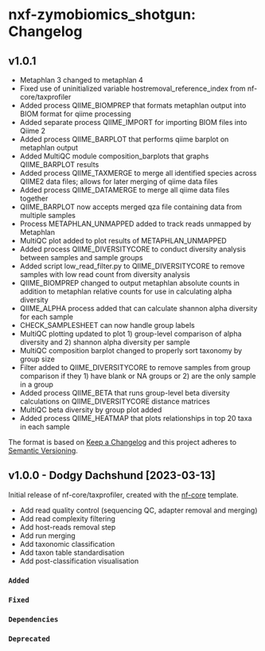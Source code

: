 # nxf-zymobiomics_shotgun: Changelog

## v1.0.1 

- Metaphlan 3 changed to metaphlan 4
- Fixed use of uninitialized variable hostremoval_reference_index from nf-core/taxprofiler
- Added process QIIME_BIOMPREP that formats metaphlan output into BIOM format for qiime processing
- Added separate process QIIME_IMPORT for importing BIOM files into Qiime 2
- Added process QIIME_BARPLOT that performs qiime barplot on metaphlan output
- Added MultiQC module composition_barplots that graphs QIIME_BARPLOT results
- Added process QIIME_TAXMERGE to merge all identified species across QIIME2 data files; allows for later merging of qiime data files
- Added process QIIME_DATAMERGE to merge all qiime data files together
- QIIME_BARPLOT now accepts merged qza file containing data from multiple samples
- Process METAPHLAN_UNMAPPED added to track reads unmapped by Metaphlan
- MultiQC plot added to plot results of METAPHLAN_UNMAPPED
- Added process QIIME_DIVERSITYCORE to conduct diversity analysis between samples and sample groups
- Added script low_read_filter.py to QIIME_DIVERSITYCORE to remove samples with low read count from diversity analysis
- QIIME_BIOMPREP changed to output metaphlan absolute counts in addition to metaphlan relative counts for use in calculating alpha diversity
- QIIME_ALPHA process added that can calculate shannon alpha diversity for each sample
- CHECK_SAMPLESHEET can now handle group labels
- MultiQC plotting updated to plot 1) group-level comparison of alpha diversity and 2) shannon alpha diversity per sample
- MultiQC composition barplot changed to properly sort taxonomy by group size
- Filter added to QIIME_DIVERSITYCORE to remove samples from group comparison if they 1) have blank or NA groups or 2) are the only sample in a group
- Added process QIIME_BETA that runs group-level beta diversity calculations on QIIME_DIVERSITYCORE distance matrices
- MultiQC beta diversity by group plot added
- Added process QIIME_HEATMAP that plots relationships in top 20 taxa in each sample

The format is based on [Keep a Changelog](https://keepachangelog.com/en/1.0.0/)
and this project adheres to [Semantic Versioning](https://semver.org/spec/v2.0.0.html).

## v1.0.0 - Dodgy Dachshund [2023-03-13]

Initial release of nf-core/taxprofiler, created with the [nf-core](https://nf-co.re/) template.

- Add read quality control (sequencing QC, adapter removal and merging)
- Add read complexity filtering
- Add host-reads removal step
- Add run merging
- Add taxonomic classification
- Add taxon table standardisation
- Add post-classification visualisation

### `Added`

### `Fixed`

### `Dependencies`

### `Deprecated`
